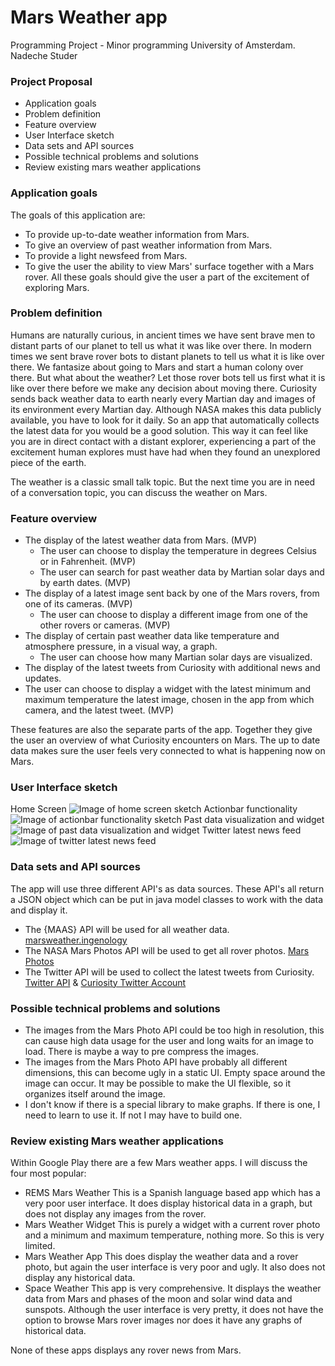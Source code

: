 # Mars Weather app
Programming Project - Minor programming University of Amsterdam.
Nadeche Studer

### Project Proposal

- Application goals
- Problem definition
- Feature overview
- User Interface sketch
- Data sets and API sources
- Possible technical problems and solutions
- Review existing mars weather applications

### Application goals
The goals of this application are:
- To provide up-to-date weather information from Mars.
- To give an overview of past weather information from Mars.
- To provide a light newsfeed from Mars.
- To give the user the ability to view Mars' surface together with a Mars rover.
All these goals should give the user a part of the excitement of exploring Mars. 
### Problem definition
Humans are naturally curious, in ancient times we have sent brave men to distant parts of our planet to tell us what it was like over there. In modern times we sent brave rover bots to distant planets to tell us what it is like over there. We fantasize about going to Mars and start a human colony over there. But what about the weather? Let those rover bots tell us first what it is like over there before we make any decision about moving there. 
Curiosity sends back weather data to earth nearly every Martian day and images of its environment every Martian day. Although NASA makes this data publicly available, you have to look for it daily. So an app that automatically collects the latest data for you would be a good solution. This way it can feel like you are in direct contact with a distant explorer, experiencing a part of the excitement human explores must have had when they found an unexplored piece of the earth.

The weather is a classic small talk topic. But the next time you are in need of a conversation topic, you can discuss the weather on Mars.
### Feature overview
- The display of the latest weather data from Mars. (MVP)
	- The user can choose to display the temperature in degrees Celsius or in Fahrenheit. (MVP)
	- The user can search for past weather data by Martian solar days and by earth dates. (MVP)
- The display of a latest image sent back by one of the Mars rovers, from one of its cameras. (MVP)
	- The user can choose to display a different image from one of the other rovers or cameras. (MVP)
- The display of certain past weather data like temperature and atmosphere pressure, in a visual way, a graph. 
	- The user can choose how many Martian solar days are visualized. 
- The display of the latest tweets from Curiosity with additional news and updates.
- The user can choose to display a widget with the latest minimum and maximum temperature the latest image, chosen in the app from which camera, and the latest tweet. (MVP)

These features are also the separate parts of the app. Together they give the user an overview of what Curiosity encounters on Mars. The up to date data makes sure the user feels very connected to what is happening now on Mars. 
### User Interface sketch
Home Screen
![Image of home screen sketch](doc/sketch_homescreen.jpg)
Actionbar functionality
![Image of actionbar functionality sketch](doc/sketch_actionbar_functionality.jpg)
Past data visualization and widget
![Image of past data visualization and widget](doc/sketch_past_datavisualisation-widget.jpg)
Twitter latest news feed
![Image of twitter latest news feed](doc/sketch_twitter_news.jpg)
### Data sets and API sources
The app will use three different API's as data sources. These API's all return a JSON object which can be put in java model classes to work with the data and display it. 
- The {MAAS} API will be used for all weather data. [marsweather.ingenology](http://marsweather.ingenology.com/)
- The NASA Mars Photos API will be used to get all rover photos. [Mars Photos](https://api.nasa.gov/api.html#MarsPhotos)
- The Twitter API will be used to collect the latest tweets from Curiosity. [Twitter API](https://dev.twitter.com/rest/public) & [Curiosity Twitter Account](https://twitter.com/marscuriosity)

### Possible technical problems and solutions
- The images from the Mars Photo API could be too high in resolution, this can cause high data usage for the user and long waits for an image to load. There is maybe a way to pre compress the images.
- The images from the Mars Photo API have probably all different dimensions, this can become ugly in a static UI. Empty space around the image can occur. It may be possible to make the UI flexible, so it organizes itself around the image. 
- I don't know if there is a special library to make graphs. If there is one, I need to learn to use it. If not I may have to build one.

### Review existing Mars weather applications
Within Google Play there are a few Mars weather apps. I will discuss the four most popular:
- REMS Mars Weather
	This is a Spanish language based app which has a very poor user interface. It does display historical data in a graph, but does not display any images from the rover.
- Mars Weather Widget
	This is purely a widget with a current rover photo and a minimum and maximum temperature, nothing more. So this is very limited.
- Mars Weather App
	This does display the weather data and a rover photo, but again the user interface is very poor and ugly. It also does not display any historical data.
- Space Weather
	This app is very comprehensive. It displays the weather data from Mars and phases of the moon and solar wind data and sunspots. Although the user interface is very pretty, it does not have the option to browse Mars rover images nor does it have any graphs of historical data.

None of these apps displays any rover news from Mars.
